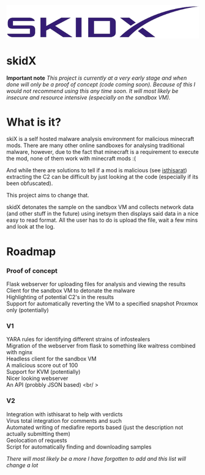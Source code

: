 ![](images/logo.png)
# skidX
**Important note** 
*This project is currently at a very early stage and when done will only be a proof of concept (code coming soon). Because of this I would not recommend using this any time soon. It will most likely be insecure and resource intensive (especially on the sandbox VM).* <br />
# What is it? 
skiX is a self hosted malware analysis environment for malicious minecraft mods. There are many other online sandboxes for analysing traditional malware, however, due to the fact that minecraft is a requirement to execute the mod, none of them work with minecraft mods :( <br />

And while there are solutions to tell if a mod is malicious (see [isthisarat](isthisarat.com)) extracting the C2 can be difficult by just looking at the code (especially if its been obfuscated). <br />

This project aims to change that. <br />

skidX detonates the sample on the sandbox VM and collects network data (and other stuff in the future) using inetsym then displays said data in a nice easy to read format. All the user has to do is upload the file, wait a few mins and look at the log. <br />

# Roadmap 
### Proof of concept 
Flask webserver for uploading files for analysis and viewing the results <br />
Client for the sandbox VM to detonate the malware <br />
Highlighting of potential C2's in the results <br />
Support for automatically reverting the VM to a specified snapshot Proxmox only (potentially) <br />
### V1 
YARA rules for identifying different strains of infostealers <br />
Migration of the webserver from flask to something like waitress combined with nginx <br />
Headless client for the sandbox VM <br />
A malicious score out of 100 <br />
Support for KVM (potentially) <br />
Nicer looking webserver <br />
An API (probbly JSON based) <br/ >
### V2 
Integration with isthisarat to help with verdicts <br />
Virus total integration for comments and such <br />
Automated writing of mediafire reports based (just the description not actually submitting them) <br />
Geolocation of requests <br />
Script for automatically finding and downloading samples <br />

*There will most likely be a more I have forgotten to add and this list will change a lot*
